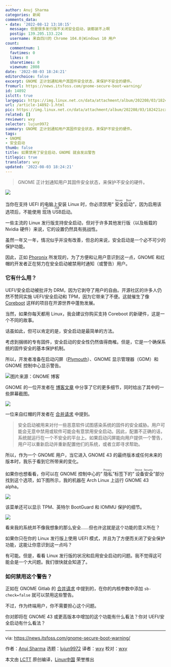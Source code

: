 ```yaml
---
author: Anuj Sharma
categories: 新闻
comments_data:
- date: '2022-08-12 13:10:15'
  message: 但是很多发行版不关闭安全启动，装都装不上啊
  postip: 139.205.133.224
  username: 来自四川的 Chrome 104.0|Windows 10 用户
count:
  commentnum: 1
  favtimes: 0
  likes: 0
  sharetimes: 0
  viewnum: 2808
date: '2022-08-03 18:24:21'
editorchoice: false
excerpt: GNOME 正计划通知用户其固件安全状态，来保护不安全的硬件。
fromurl: https://news.itsfoss.com/gnome-secure-boot-warning/
id: 14892
islctt: true
largepic: https://img.linux.net.cn/data/attachment/album/202208/03/182421zcxzl7kb3xd9b9tb.jpg
url: /article-14892-1.html
pic: https://img.linux.net.cn/data/attachment/album/202208/03/182421zcxzl7kb3xd9b9tb.jpg.thumb.jpg
related: []
reviewer: wxy
selector: lujun9972
summary: GNOME 正计划通知用户其固件安全状态，来保护不安全的硬件。
tags:
- GNOME
- 安全启动
thumb: false
title: 如果禁用了安全启动，GNOME 就会发出警告
titlepic: true
translator: wxy
updated: '2022-08-03 18:24:21'
---
```



> 
> GNOME 正计划通知用户其固件安全状态，来保护不安全的硬件。
> 
> 
> 


![](/data/attachment/album/202208/03/182421zcxzl7kb3xd9b9tb.jpg)


当你在支持 UEFI 的电脑上安装 Linux 时，你必须禁用“<ruby> 安全启动 <rt>  Secure Boot </rt></ruby>”，因为启用该选项后，不能使用<ruby> 现场 USB <rt>  Live USB </rt></ruby> 启动。


一些主流的 Linux 发行版支持安全启动，但对于许多其他发行版（以及板载的 Nvidia 硬件）来说，它的设置仍然具有挑战性。


虽然一年又一年，情况似乎并没有改善，但总的来说，安全启动是一个必不可少的保护功能。


因此，正如 [Phoronix](https://www.phoronix.com/news/GNOME-Secure-Boot-Warning) 所发现的，为了方便和让用户意识到这一点，GNOME 和红帽的开发者正在努力在安全启动被禁用时通知（或警告）用户。


### 它有什么用？


UEFI/安全启动被批评为 DRM，因为它剥夺了用户的自由。开源社区的许多人仍然不赞同实施 UEFI/安全启动和 TPM，因为它带来了不便。这就催生了像 [Coreboot](https://www.coreboot.org/) 这样的项目在开源世界中蓬勃发展。


当然，如果你每天都用 Linux，我会建议你购买支持 Coreboot 的新硬件，这是一个不同的故事。


话虽如此，但可以肯定的是，安全启动是最简单的方法。


考虑到捆绑的专有固件，安全启动的安全性仍然值得商榷。但是，它是一个确保系统的固件安全的基本保护机制。


所以，开发者准备在启动闪屏（[Plymouth](https://gitlab.freedesktop.org/plymouth)）、GNOME 显示管理器（GDM）和 GNOME 控制中心显示警告。


![图片来源：GNOME 博客](/data/attachment/album/202208/03/182422dsahwa3z03avvwhk.png)


GNOME 的一位开发者在 [博客文章](https://blogs.gnome.org/hughsie/2022/07/29/emulated-host-profiles-in-fwupd/) 中分享了它的更多细节，同时给出了其中的一些屏幕截图。


![](/data/attachment/album/202208/03/182422clrx3yx3xqytqnny.png)


一位来自红帽的开发者在 [合并请求](https://gitlab.freedesktop.org/plymouth/plymouth/-/merge_requests/176) 中提到。



> 
> 安全启动被用来对付一些恶意软件试图感染系统的固件的安全威胁。用户可能会无意中禁用或软件可能会有意禁用安全启动。因此，配置不正确的话，系统就运行在一个不安全的平台上。如果启动闪屏能向用户提供一个警告，用户可以重新启动并重新配置他们的系统，或者立即寻求帮助。
> 
> 
> 


所以，作为一个 GNOME 用户，当它进入 GNOME 43 的最终版本或任何未来的版本时，我乐于看到它所带来的变化。


如果你也想看看，你可以在 GNOME 控制中心的“<ruby> 隐私 <rt>  Privacy </rt></ruby>”标签下的“<ruby> 设备安全 <rt>  Device Security </rt></ruby>”部分找到这个选项，如下图所示，我的机器在 Arch Linux 上运行 GNOME 43 alpha。


![](/data/attachment/album/202208/03/182422eqgbxrjugexfegvb.png)


该菜单还可以显示 TPM、英特尔 BootGuard 和 IOMMU 保护的细节。


![](/data/attachment/album/202208/03/182423ltnif4n31v7lftu0.png)


看来我的系统并不像我想象的那么安全……但也许这就是这个功能的意义所在？


如果你只在你的 Linux 发行版上使用 UEFI 模式，并且为了方便而关闭了安全保护功能，这能让你意识到这一点吗？


有可能。但是，看看 Linux 发行版的状况和启用安全启动的问题。我不觉得这可能会是一个大问题。我们很快就会知道了。


### 如何禁用这个警告？


正如在 GNOME Gitlab 的 [合并请求](https://gitlab.gnome.org/GNOME/gnome-shell/-/merge_requests/2333) 中提到的，在你的内核参数中添加 `sb-check=false` 就可以禁用这些警告。


不过，作为终端用户，你不需要担心这个问题。


你对即将在 GNOME 43 或更高版本中增加的这个功能有什么看法？你对 UEFI/安全启动有什么看法？




---


via: <https://news.itsfoss.com/gnome-secure-boot-warning/>


作者：[Anuj Sharma](https://news.itsfoss.com/author/anuj/) 选题：[lujun9972](https://github.com/lujun9972) 译者：[wxy](https://github.com/wxy) 校对：[wxy](https://github.com/wxy)


本文由 [LCTT](https://github.com/LCTT/TranslateProject) 原创编译，[Linux中国](https://linux.cn/) 荣誉推出
